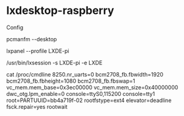 # lxdesktop-raspberry

Config

 pcmanfm --desktop
 
 
  lxpanel --profile LXDE-pi

 
 /usr/bin/lxsession -s LXDE-pi -e LXDE
 
 
 
 
 cat /proc/cmdline 
8250.nr_uarts=0 bcm2708_fb.fbwidth=1920 bcm2708_fb.fbheight=1080 bcm2708_fb.fbswap=1 vc_mem.mem_base=0x3ec00000 vc_mem.mem_size=0x40000000  dwc_otg.lpm_enable=0 console=ttyS0,115200 console=tty1 root=PARTUUID=bb4a719f-02 rootfstype=ext4 elevator=deadline fsck.repair=yes rootwait

